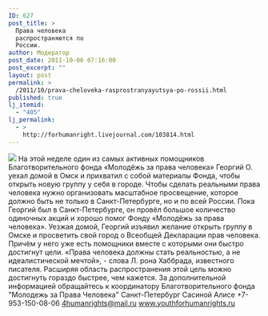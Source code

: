 ```yaml
---
ID: 627
post_title: >
  Права человека
  распространяются по
  России.
author: Модератор
post_date: 2011-10-06 07:16:00
post_excerpt: ""
layout: post
permalink: >
  /2011/10/prava-cheloveka-rasprostranyayutsya-po-rossii.html
published: true
lj_itemid:
  - "405"
lj_permalink:
  - >
    http://forhumanright.livejournal.com/103814.html
---
```

<img src="http://cs5338.vk.com/u132145096/132409092/x_5b26039f.jpg" /> На этой неделе один из самых активных помощников Благотворительного фонда «Молодёжь за права человека» Георгий О. уехал домой в Омск и прихватил с собой материалы Фонда, чтобы открыть новую группу у себя в городе.
Чтобы сделать реальными права человека нужно организовать масштабное просвещение, которое должно быть не только в Санкт-Петербурге, но и по всей России. Пока Георгий был в Санкт-Петербурге, он провёл большое количество одиночных акций и хорошо помог Фонду «Молодёжь за права человека». Уезжая домой, Георгий изъявил желание открыть группу в Омске и просветить свой город о Всеобщей Декларации прав человека. Причём у него уже есть помощники вместе с которыми они быстро достигнут цели.
«Права человека должны стать реальностью, а не идеалистической мечтой», - слова Л. рона Хаббрада, известного писателя. Расширяя область распространения этой цель можно достигнуть гораздо быстрее, чем кажется.
За дополнительной информацией обращайтесь к координатору
 Благотворительного фонда
 "Молодежь за Права Человека" Санкт-Петербург 
Сасиной Алисе 
+7-953-150-08-06 
4humanrights@mail.ru
www.youthforhumanrights.ru